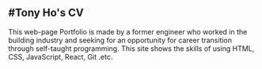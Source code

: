 #Tony Ho's CV
-------------

This web-page Portfolio is made by a former engineer
who worked in the building industry and
seeking for an opportunity for career transition
through self-taught programming.
This site shows the skills of using HTML,
CSS, JavaScript, React, Git .etc.
